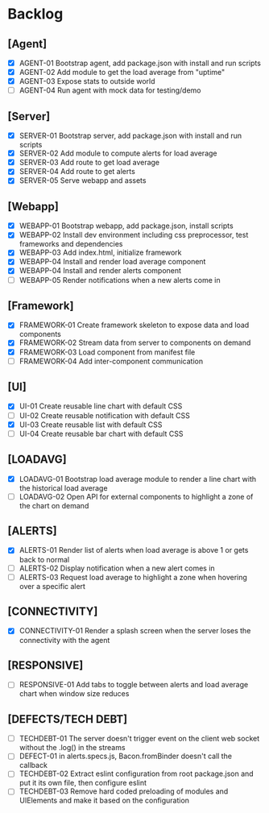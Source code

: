# Backlog

## [Agent]
 - [X] AGENT-01 Bootstrap agent, add package.json with install and run scripts
 - [X] AGENT-02 Add module to get the load average from "uptime"
 - [X] AGENT-03 Expose stats to outside world
 - [ ] AGENT-04 Run agent with mock data for testing/demo

## [Server]
 - [X] SERVER-01 Bootstrap server, add package.json with install and run scripts
 - [X] SERVER-02 Add module to compute alerts for load average
 - [X] SERVER-03 Add route to get load average 
 - [X] SERVER-04 Add route to get alerts
 - [X] SERVER-05 Serve webapp and assets

## [Webapp]
 - [X] WEBAPP-01 Bootstrap webapp, add package.json, install scripts
 - [X] WEBAPP-02 Install dev environment including css preprocessor, test frameworks and dependencies
 - [X] WEBAPP-03 Add index.html, initialize framework
 - [X] WEBAPP-04 Install and render load average component
 - [X] WEBAPP-04 Install and render alerts component
 - [ ] WEBAPP-05 Render notifications when a new alerts come in
 
## [Framework]
 - [X] FRAMEWORK-01 Create framework skeleton to expose data and load components
 - [X] FRAMEWORK-02 Stream data from server to components on demand
 - [X] FRAMEWORK-03 Load component from manifest file
 - [ ] FRAMEWORK-04 Add inter-component communication

## [UI]
 - [X] UI-01 Create reusable line chart with default CSS
 - [ ] UI-02 Create reusable notification with default CSS
 - [X] UI-03 Create reusable list with default CSS
 - [ ] UI-04 Create reusable bar chart with default CSS

## [LOADAVG]
 - [X] LOADAVG-01 Bootstrap load average module to render a line chart with the historical load average
 - [ ] LOADAVG-02 Open API for external components to highlight a zone of the chart on demand
 
## [ALERTS]
 - [X] ALERTS-01 Render list of alerts when load average is above 1 or gets back to normal
 - [ ] ALERTS-02 Display notification when a new alert comes in
 - [ ] ALERTS-03 Request load average to highlight a zone when hovering over a specific alert
 
## [CONNECTIVITY]
 - [X] CONNECTIVITY-01 Render a splash screen when the server loses the connectivity with the agent
 
## [RESPONSIVE]
 - [ ] RESPONSIVE-01 Add tabs to toggle between alerts and load average chart when window size reduces
 
## [DEFECTS/TECH DEBT]
 - [ ] TECHDEBT-01 The server doesn't trigger event on the client web socket without the .log() in the streams
 - [ ] DEFECT-01 in alerts.specs.js, Bacon.fromBinder doesn't call the callback
 - [ ] TECHDEBT-02 Extract eslint configuration from root package.json and put it its own file, then configure eslint
 - [ ] TECHDEBT-03 Remove hard coded preloading of modules and UIElements and make it based on the configuration
